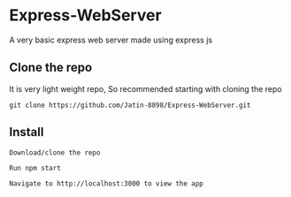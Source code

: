 # Express-WebServer
A very basic express web server made using express js

## Clone the repo
It is very light weight repo, So recommended starting with cloning the repo
```
git clone https://github.com/Jatin-8898/Express-WebServer.git
```


## Install
  ```
  Download/clone the repo
  
  Run npm start
  
  Navigate to http://localhost:3000 to view the app
  
  ```
